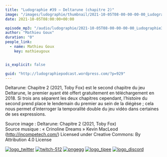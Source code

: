 ```yaml
---
title: "Ludographie #39 – Deltarune (chapitre 2)"
image: "/images/ludographie/thumbnail/2021-10-05T08-00-00-00-00_Ludographie39Deltarunechapitre2.jpg"
date: 2021-10-05T08:00:00+00:00

episode_mp3: "/audio/ludographie/2021-10-05T08-00-00-00-00_Ludographie39Deltarunechapitre2.mp3"
author: "Mathieu Goux"
duration: "0"
people_link: 
  - name: Mathieu Goux
    key: mathieugoux


is_explicit: false

guid: "http://ludographiepodcast.wordpress.com/?p=929"
---
```


<PodcastHeader/>

<!-- ECRIRE LA DESCRIPTION DE L'EPISODE SOUS CETTE LIGNE -->
<p>Deltarune: Chapitre 2 (2021, Toby Fox) est le second chapitre du jeu Deltarune, le premier ayant été offert gratuitement en téléchargement en 2018. Si trois ans séparent les deux chapitres cependant, l’histoire du second prend place le lendemain du premier au sein de la diégèse ; cela nous permet d’interroger la temporalité double du jeu vidéo dans certaines de ses expressions. <br></p>
<p></p>
<a href="" rel="nofollow"></a>
 
<p>Source image : Deltarune: Chapitre 2 (2021, Toby Fox)<br>Source musique : «&nbsp;Crinoline Dreams&nbsp;» Kevin MacLeod (<a title="http://incompetech.com/" href="http://incompetech.com/" rel="nofollow">http://incompetech.com/</a>) Licensed under Creative Commons: By Attribution 4.0 License</p>


<!--tr--><p>
<!--td--><span><a href="https://twitter.com/Gouximan" rel="nofollow"><img src="/resources/ludographie/2021-10-05T08-00-00-00-00_Ludographie39Deltarunechapitre2/logo_twitter-1.png" alt="logo_twitter"></a><!--/td--></span>
<!--td--><span><a href="https://www.twitch.tv/mathieugoux" rel="nofollow"><img src="/resources/ludographie/2021-10-05T08-00-00-00-00_Ludographie39Deltarunechapitre2/twitch-512-1.png" alt="twitch-512"></a><!--/td--></span>
<!--td--><span><a href="https://www.youtube.com/user/MattTheFatalifieur/videos" rel="nofollow"><img src="/resources/ludographie/2021-10-05T08-00-00-00-00_Ludographie39Deltarunechapitre2/pngegg.png" alt="pngegg"></a><!--/td--></span>
<!--td--><span><a href="http://fr.tipeee.com/calvinball" rel="nofollow"><img src="/resources/ludographie/2021-10-05T08-00-00-00-00_Ludographie39Deltarunechapitre2/logo_tipee-1.png" alt="logo_tipee"></a><!--/td--></span>
<!--td--><span><a href="https://discord.com/invite/4RnA9v7" rel="nofollow"><img src="/resources/ludographie/2021-10-05T08-00-00-00-00_Ludographie39Deltarunechapitre2/logo_discord-1.png" alt="logo_discord"></a><!--/td--></span>
<!--/tr--></p>




<p></p>


